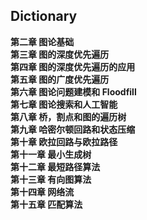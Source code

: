 ## Dictionary

**第二章 图论基础** </br>
**第三章 图的深度优先遍历** </br>
**第四章 图的深度优先遍历的应用** </br>
**第五章 图的广度优先遍历** </br>
**第六章 图论问题建模和 Floodfill** </br>
**第七章 图论搜索和人工智能** </br>
**第八章 桥，割点和图的遍历树** </br>
**第九章 哈密尔顿回路和状态压缩** </br>
**第十章 欧拉回路与欧拉路径** </br>
**第十一章 最小生成树** </br>
**第十二章 最短路径算法** </br>
**第十三章 有向图算法** </br>
**第十四章 网络流** </br>
**第十五章 匹配算法** </br>
